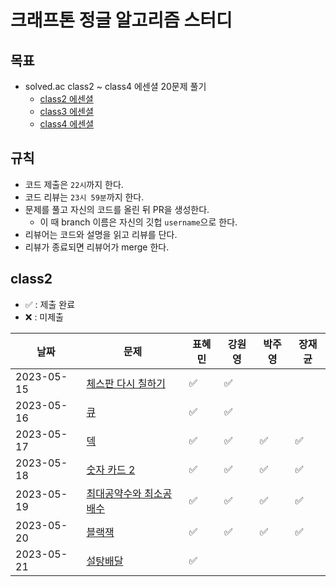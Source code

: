 # 크래프톤 정글 알고리즘 스터디

## 목표

- solved.ac class2 ~ class4 에센셜 20문제 풀기
  - [class2 에센셜](https://solved.ac/class/2e)
  - [class3 에센셜](https://solved.ac/class/3e)
  - [class4 에센셜](https://solved.ac/class/4e)

## 규칙

- 코드 제출은 `22시`까지 한다.
- 코드 리뷰는 `23시 59분`까지 한다.
- 문제를 풀고 자신의 코드를 올린 뒤 PR을 생성한다.
  - 이 때 branch 이름은 자신의 깃헙 `username`으로 한다.
- 리뷰어는 코드와 설명을 읽고 리뷰를 단다.
- 리뷰가 종료되면 리뷰어가 merge 한다.

## class2

- ✅ : 제출 완료
- ❌ : 미제출

| 날짜       | 문제                                                            | 표혜민 | 강원영 | 박주영 | 장재균 |
| ---------- | --------------------------------------------------------------- | ------ | ------ | ------ | ------ |
| 2023-05-15 | [체스판 다시 칠하기](https://www.acmicpc.net/problem/1018)      | ✅     | ✅     |        |        |
| 2023-05-16 | [큐](https://www.acmicpc.net/problem/10845)                     | ✅     | ✅     |        |        |
| 2023-05-17 | [덱](https://www.acmicpc.net/problem/10866)                     | ✅     | ✅     | ✅     | ✅     |
| 2023-05-18 | [숫자 카드 2](https://www.acmicpc.net/problem/10816)            | ✅     | ✅     | ✅     | ✅     |
| 2023-05-19 | [최대공약수와 최소공배수](https://www.acmicpc.net/problem/2609) | ✅     | ✅     | ✅     | ✅     |
| 2023-05-20 | [블랙잭](https://www.acmicpc.net/problem/2798)                  | ✅     | ✅     | ✅     | ✅     |
| 2023-05-21 | [설탕배달](https://www.acmicpc.net/problem/2839)                | ✅     |        |        |        |
